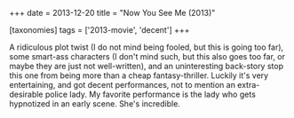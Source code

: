 +++
date = 2013-12-20
title = "Now You See Me (2013)"

[taxonomies]
tags = ['2013-movie', 'decent']
+++

A ridiculous plot twist (I do not mind being fooled, but this is going
too far), some smart-ass characters (I don\'t mind such, but this also
goes too far, or maybe they are just not well-written), and an
uninteresting back-story stop this one from being more than a cheap
fantasy-thriller. Luckily it\'s very entertaining, and got decent
performances, not to mention an extra-desirable police lady. My favorite
performance is the lady who gets hypnotized in an early scene. She\'s
incredible.
